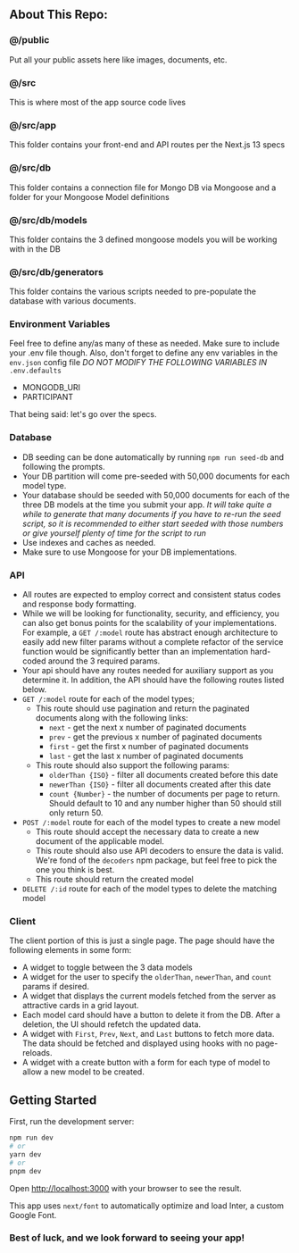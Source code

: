 ## About This Repo:


### @/public

Put all your public assets here like images, documents, etc.

### @/src

This is where most of the app source code lives

### @/src/app

This folder contains your front-end and API routes per the Next.js 13 specs

### @/src/db

This folder contains a connection file for Mongo DB via Mongoose and a folder for your Mongoose Model definitions

### @/src/db/models

This folder contains the 3 defined mongoose models you will be working with in the DB

### @/src/db/generators

This folder contains the various scripts needed to pre-populate the database with various documents.

### Environment Variables

Feel free to define any/as many of these as needed. Make sure to include your .env file though. Also, don't forget to define any env variables in the `env.json` config file *DO NOT MODIFY THE FOLLOWING VARIABLES IN* `.env.defaults`

- MONGODB_URI
- PARTICIPANT

That being said: let's go over the specs.

### Database

- DB seeding can be done automatically by running `npm run seed-db` and following the prompts.
- Your DB partition will come pre-seeded with 50,000 documents for each model type.
- Your database should be seeded with 50,000 documents for each of the three DB models at the time you submit your app. *It will take quite a while to generate that many documents if you have to re-run the seed script, so it is recommended to either start seeded with those numbers or give yourself plenty of time for the script to run*
- Use indexes and caches as needed.
- Make sure to use Mongoose for your DB implementations.

### API

- All routes are expected to employ correct and consistent status codes and response body formatting.
- While we will be looking for functionality, security, and efficiency, you can also get bonus points for the scalability of your implementations. For example, a `GET /:model` route has abstract enough architecture to easily add new filter params without a complete refactor of the service function would be significantly better than an implementation hard-coded around the 3 required params.
- Your api should have any routes needed for auxiliary support as you determine it. In addition, the API should have the following routes listed below.
- `GET /:model` route for each of the model types;
  - This route should use pagination and return the paginated documents along with the following links:
    - `next` - get the next x number of paginated documents
    - `prev` - get the previous x number of paginated documents
    - `first` - get the first x number of paginated documents
    - `last` - get the last x number of paginated documents
  - This route should also support the following params:
    - `olderThan {ISO}` - filter all documents created before this date
    - `newerThan {ISO}` - filter all documents created after this date
    - `count {Number}` - the number of documents per page to return. Should default to 10 and any number higher than 50 should still only return 50.
- `POST /:model` route for each of the model types to create a new model
  - This route should accept the necessary data to create a new document of the applicable model.
  - This route should also use API decoders to ensure the data is valid. We're fond of the `decoders` npm package, but feel free to pick the one you think is best.
  - This route should return the created model
- `DELETE /:id` route for each of the model types to delete the matching model

### Client

The client portion of this is just a single page. The page should have the following elements in some form:

- A widget to toggle between the 3 data models
- A widget for the user to specify the `olderThan`, `newerThan`, and `count` params if desired.
- A widget that displays the current models fetched from the server as attractive cards in a grid layout.
- Each model card should have a button to delete it from the DB. After a deletion, the UI should refetch the updated data.
- A widget with `First`, `Prev`, `Next`, and `Last` buttons to fetch more data. The data should be fetched and displayed using hooks with no page-reloads.
- A widget with a create button with a form for each type of model to allow a new model to be created.

## Getting Started

First, run the development server:

```bash
npm run dev
# or
yarn dev
# or
pnpm dev
```

Open <http://localhost:3000> with your browser to see the result.

This app uses `next/font` to automatically optimize and load Inter, a custom Google Font.

### Best of luck, and we look forward to seeing your app!
